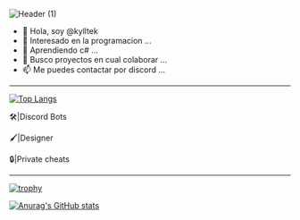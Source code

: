 
![Header (1)](https://user-images.githubusercontent.com/105109829/167253361-cb224f61-ff58-4bf4-9b29-db48d2e8e5c4.gif)


- 👋 Hola, soy @kylltek
- 👀 Interesado en la programacion ...
- 🌱 Aprendiendo c# ...
- 💞️ Busco proyectos en cual colaborar ...
- 📫 Me puedes contactar por discord ...

___________________________________________________________________                                                                 

[![Top Langs](https://github-readme-stats.vercel.app/api/top-langs/?username=anuraghazra&langs_count=8)](https://github.com/anuraghazra/github-readme-stats)


🛠|Discord Bots

🖌|Designer

🔒|Private cheats

___________________________________________________________________

[![trophy](https://github-profile-trophy.vercel.app/?username=ryo-ma&theme=onedark)](https://github.com/ryo-ma/github-profile-trophy)


[![Anurag's GitHub stats](https://github-readme-stats.vercel.app/api?username=kylltek)](https://github.com/anuraghazra/github-readme-stats)
<!---
kylltek/kylltek is a ✨ special ✨ repository because its `README.md` (this file) appears on your GitHub profile.
You can click the Preview link to take a look at your changes.
--->
